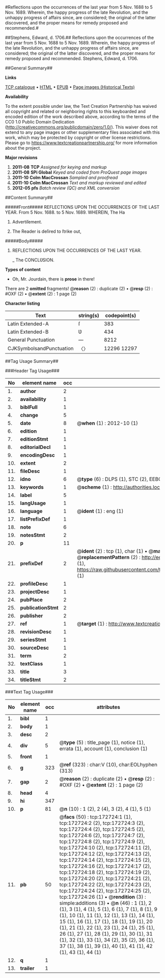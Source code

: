 #Reflections upon the occurrences of the last year from 5 Nov. 1688 to 5 Nov. 1689. Wherein, the happy progress of the late Revolution, and the unhappy progress of affairs since, are considered; the original of the latter discovered, and the proper means for remedy proposed and recommended.#

##Stephens, Edward, d. 1706.##
Reflections upon the occurrences of the last year from 5 Nov. 1688 to 5 Nov. 1689. Wherein, the happy progress of the late Revolution, and the unhappy progress of affairs since, are considered; the original of the latter discovered, and the proper means for remedy proposed and recommended.
Stephens, Edward, d. 1706.

##General Summary##

**Links**

[TCP catalogue](http://www.ota.ox.ac.uk/tcp/)  • 
[HTML](http://tei.it.ox.ac.uk/tcp/Texts-HTML/free/A93/A93860.html)  • 
[EPUB](http://tei.it.ox.ac.uk/tcp/Texts-EPUB/free/A93/A93860.epub) • 
[Page images (Historical Texts)](https://historicaltexts.jisc.ac.uk/eebo-45789413e)

**Availability**

To the extent possible under law, the Text Creation Partnership has waived all copyright and related or neighboring rights to this keyboarded and encoded edition of the work described above, according to the terms of the CC0 1.0 Public Domain Dedication (http://creativecommons.org/publicdomain/zero/1.0/). This waiver does not extend to any page images or other supplementary files associated with this work, which may be protected by copyright or other license restrictions. Please go to https://www.textcreationpartnership.org/ for more information about the project.

**Major revisions**

1. __2011-08__ __TCP__ *Assigned for keying and markup*
1. __2011-08__ __SPi Global__ *Keyed and coded from ProQuest page images*
1. __2011-10__ __Colm MacCrossan__ *Sampled and proofread*
1. __2011-10__ __Colm MacCrossan__ *Text and markup reviewed and edited*
1. __2012-05__ __pfs__ *Batch review (QC) and XML conversion*

##Content Summary##

#####Front#####
REFLECTIONS UPON THE OCCURRENCES OF THE LAST YEAR. From 5 Nov. 1688. to 5 Nov. 1689. WHEREIN, The Ha
1. Advertiſement.

1. The Reader is deſired to ſtrike out,

#####Body#####

1. REFLECTIONS UPON THE OCCURRENCES OF THE LAST YEAR.

    _ The CONCLƲSION.

**Types of content**

  * Oh, Mr. Jourdain, there is **prose** in there!

There are 2 **omitted** fragments! 
 @__reason__ (2) : duplicate (2)  •  @__resp__ (2) : #OXF (2)  •  @__extent__ (2) : 1 page (2)

**Character listing**


|Text|string(s)|codepoint(s)|
|---|---|---|
|Latin Extended-A|ſ|383|
|Latin Extended-B|Ʋ|434|
|General Punctuation|—|8212|
|CJKSymbolsandPunctuation|〈〉|12296 12297|

##Tag Usage Summary##

###Header Tag Usage###

|No|element name|occ|attributes|
|---|---|---|---|
|1.|__author__|2||
|2.|__availability__|1||
|3.|__biblFull__|1||
|4.|__change__|5||
|5.|__date__|8| @__when__ (1) : 2012-10 (1)|
|6.|__edition__|1||
|7.|__editionStmt__|1||
|8.|__editorialDecl__|1||
|9.|__encodingDesc__|1||
|10.|__extent__|2||
|11.|__fileDesc__|1||
|12.|__idno__|6| @__type__ (6) : DLPS (1), STC (2), EEBO-CITATION (1), OCLC (1), VID (1)|
|13.|__keywords__|1| @__scheme__ (1) : http://authorities.loc.gov/ (1)|
|14.|__label__|5||
|15.|__langUsage__|1||
|16.|__language__|1| @__ident__ (1) : eng (1)|
|17.|__listPrefixDef__|1||
|18.|__note__|6||
|19.|__notesStmt__|2||
|20.|__p__|11||
|21.|__prefixDef__|2| @__ident__ (2) : tcp (1), char (1)  •  @__matchPattern__ (2) : ([0-9\-]+):([0-9IVX]+) (1), (.+) (1)  •  @__replacementPattern__ (2) : http://eebo.chadwyck.com/downloadtiff?vid=$1&page=$2 (1), https://raw.githubusercontent.com/textcreationpartnership/Texts/master/tcpchars.xml#$1 (1)|
|22.|__profileDesc__|1||
|23.|__projectDesc__|1||
|24.|__pubPlace__|2||
|25.|__publicationStmt__|2||
|26.|__publisher__|2||
|27.|__ref__|1| @__target__ (1) : http://www.textcreationpartnership.org/docs/. (1)|
|28.|__revisionDesc__|1||
|29.|__seriesStmt__|1||
|30.|__sourceDesc__|1||
|31.|__term__|2||
|32.|__textClass__|1||
|33.|__title__|3||
|34.|__titleStmt__|2||


###Text Tag Usage###

|No|element name|occ|attributes|
|---|---|---|---|
|1.|__bibl__|1||
|2.|__body__|1||
|3.|__desc__|2||
|4.|__div__|5| @__type__ (5) : title_page (1), notice (1), errata (1), account (1), conclusion (1)|
|5.|__front__|1||
|6.|__g__|323| @__ref__ (323) : char:V (10), char:EOLhyphen (313)|
|7.|__gap__|2| @__reason__ (2) : duplicate (2)  •  @__resp__ (2) : #OXF (2)  •  @__extent__ (2) : 1 page (2)|
|8.|__head__|4||
|9.|__hi__|347||
|10.|__p__|81| @__n__ (10) : 1 (2), 2 (4), 3 (2), 4 (1), 5 (1)|
|11.|__pb__|50| @__facs__ (50) : tcp:172724:1 (1), tcp:172724:2 (2), tcp:172724:3 (2), tcp:172724:4 (2), tcp:172724:5 (2), tcp:172724:6 (2), tcp:172724:7 (2), tcp:172724:8 (2), tcp:172724:9 (2), tcp:172724:10 (2), tcp:172724:11 (2), tcp:172724:12 (2), tcp:172724:13 (2), tcp:172724:14 (2), tcp:172724:15 (2), tcp:172724:16 (2), tcp:172724:17 (2), tcp:172724:18 (2), tcp:172724:19 (2), tcp:172724:20 (2), tcp:172724:21 (2), tcp:172724:22 (2), tcp:172724:23 (2), tcp:172724:24 (2), tcp:172724:25 (2), tcp:172724:26 (1)  •  @__rendition__ (3) : simple:additions (3)  •  @__n__ (46) : 1 (1), 2 (1), 3 (1), 4 (1), 5 (1), 6 (1), 7 (1), 8 (1), 9 (1), 10 (1), 11 (1), 12 (1), 13 (1), 14 (1), 15 (1), 16 (1), 17 (1), 18 (1), 19 (1), 20 (1), 21 (1), 22 (1), 23 (1), 24 (1), 25 (1), 26 (1), 27 (1), 28 (1), 29 (1), 30 (1), 31 (1), 32 (1), 33 (1), 34 (2), 35 (2), 36 (1), 37 (1), 38 (1), 39 (1), 40 (1), 41 (1), 42 (1), 43 (1), 44 (1)|
|12.|__q__|1||
|13.|__trailer__|1||
